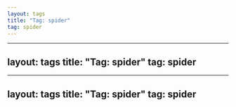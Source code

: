 ```yaml
---
layout: tags
title: "Tag: spider"
tag: spider
---
```

---
layout: tags
title: "Tag: spider"
tag: spider
---
---
layout: tags
title: "Tag: spider"
tag: spider
---
